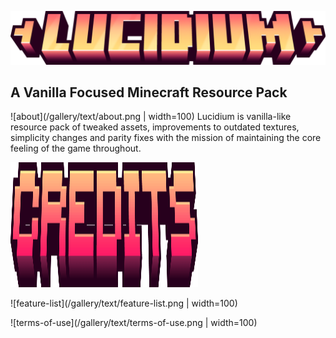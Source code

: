 ![Lucidium - Title](/gallery/text/lucidium-title.png)
## A Vanilla Focused Minecraft Resource Pack

![about](/gallery/text/about.png | width=100)
Lucidium is vanilla-like resource pack of tweaked assets, improvements to outdated textures, simplicity changes and parity fixes with the mission of maintaining the core feeling of the game throughout. 

<img src="/gallery/text/credits.png" alt="credits" width="300" height="200">

![feature-list](/gallery/text/feature-list.png | width=100)

![terms-of-use](/gallery/text/terms-of-use.png | width=100)